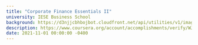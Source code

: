 ```yaml
---
title: "Corporate Finance Essentials II"
university: IESE Business School
background: https://d3njjcbhbojbot.cloudfront.net/api/utilities/v1/imageproxy/http://coursera-university-assets.s3.amazonaws.com/a6/1f2bbec3b14f3f93d9b4592f0ae158/IESE-logo-360x360.png?auto=format%2Ccompress&dpr=1&w=80&h=80
description: https://www.coursera.org/account/accomplishments/verify/WJ2SAU29J49S
date: 2021-11-01 00:00:00 -0400
---
```

